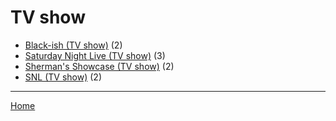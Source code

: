 # TV show

  * [Black-ish (TV show)](./tv-show/black-ish/) (2)
  * [Saturday Night Live (TV show)](./tv-show/saturday-night-live/) (3)
  * [Sherman's Showcase (TV show)](./tv-show/sherman-s-showcase/) (2)
  * [SNL (TV show)](./tv-show/snl/) (2)

----

[Home](../)
